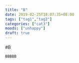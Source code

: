 ```yaml
---
title: "B"
date: 2019-02-25T18:07:35+08:00
tags: ["tag1","tag2"]
categories: ["cat3"]
moods: ["unhappy"]
draft: true
---
```


#B
```
BBBBB
```
